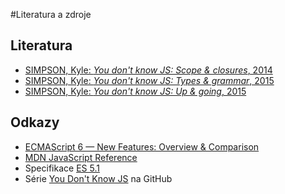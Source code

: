 #Literatura a zdroje
## Literatura

* [SIMPSON, Kyle: _You don't know JS: Scope & closures_, 2014](http://shop.oreilly.com/product/0636920026327.do)
* [SIMPSON, Kyle: _You don't know JS: Types & grammar_, 2015](http://shop.oreilly.com/product/0636920033745.do)
* [SIMPSON, Kyle: _You don't know JS: Up & going_, 2015](http://shop.oreilly.com/product/0636920039303.do)

## Odkazy
* [ECMAScript 6 — New Features: Overview & Comparison](http://es6-features.org/#Constants)
* [MDN JavaScript Reference](https://developer.mozilla.org/en-US/docs/Web/JavaScript/Reference/)
* Specifikace [ES 5.1](http://www.ecma-international.org/ecma-262/5.1/)
* Série [You Don't Know JS](https://github.com/getify/You-Dont-Know-JS) na GitHub